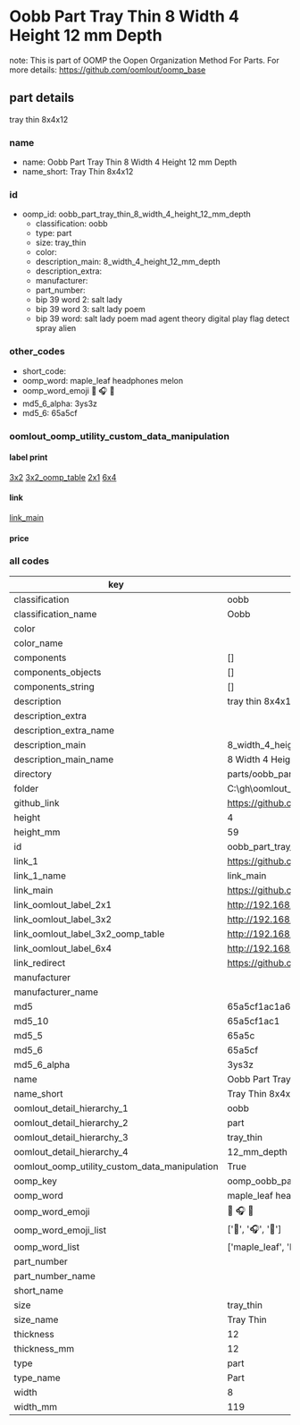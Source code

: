 # Oobb Part Tray Thin 8 Width 4 Height 12 mm Depth  

note: This is part of OOMP the Oopen Organization Method For Parts. For more details: https://github.com/oomlout/oomp_base

##  part details
  



tray thin 8x4x12



### name
* name: Oobb Part Tray Thin 8 Width 4 Height 12 mm Depth
* name_short: Tray Thin 8x4x12 
### id
* oomp_id: oobb_part_tray_thin_8_width_4_height_12_mm_depth
  * classification: oobb
  * type: part
  * size: tray_thin
  * color: 
  * description_main: 8_width_4_height_12_mm_depth
  * description_extra: 
  * manufacturer: 
  * part_number: 
  * bip 39 word 2: salt lady
  * bip 39 word 3: salt lady poem
  * bip 39 word: salt lady poem mad agent theory digital play flag detect spray alien

### other_codes
* short_code: 
* oomp_word: maple_leaf headphones melon
* oomp_word_emoji :maple_leaf: :headphones: :melon:
* md5_6_alpha: 3ys3z
* md5_6: 65a5cf






### oomlout_oomp_utility_custom_data_manipulation
#### label print
[3x2](http://192.168.1.245:1112/?label=oomp%203ys3z)
[3x2_oomp_table](http://192.168.1.108:1112/?label=oomp%203ys3z)
[2x1](http://192.168.1.242:1112/?label=oomp%203ys3z)
[6x4](http://192.168.1.55:1112/?label=oomp%203ys3z)    

#### link

[link_main](https://github.com/oomlout/oomlout_oobb_version_4_generated_parts/tree/main/navigation_oomp/oobb/part/tray_thin/8_width_4_height_12_mm_depth/part)                              

#### price







### all codes 
| key | value |  
| --- | --- |  
| classification | oobb |  
| classification_name | Oobb |  
| color |  |  
| color_name |  |  
| components | [] |  
| components_objects | [] |  
| components_string | [] |  
| description | tray thin 8x4x12 |  
| description_extra |  |  
| description_extra_name |  |  
| description_main | 8_width_4_height_12_mm_depth |  
| description_main_name | 8 Width 4 Height 12 mm Depth |  
| directory | parts/oobb_part_tray_thin_8_width_4_height_12_mm_depth |  
| folder | C:\gh\oomlout_oobb_version_4_generated_parts\parts\oobb_part_tray_thin_8_width_4_height_12_mm_depth |  
| github_link | https://github.com/oomlout/oomlout_oomp_part_src/tree/main/parts/oobb_part_tray_thin_8_width_4_height_12_mm_depth |  
| height | 4 |  
| height_mm | 59 |  
| id | oobb_part_tray_thin_8_width_4_height_12_mm_depth |  
| link_1 | https://github.com/oomlout/oomlout_oobb_version_4_generated_parts/tree/main/navigation_oomp/oobb/part/tray_thin/8_width_4_height_12_mm_depth/part |  
| link_1_name | link_main |  
| link_main | https://github.com/oomlout/oomlout_oobb_version_4_generated_parts/tree/main/navigation_oomp/oobb/part/tray_thin/8_width_4_height_12_mm_depth/part |  
| link_oomlout_label_2x1 | http://192.168.1.242:1112/?label=oomp%203ys3z |  
| link_oomlout_label_3x2 | http://192.168.1.245:1112/?label=oomp%203ys3z |  
| link_oomlout_label_3x2_oomp_table | http://192.168.1.108:1112/?label=oomp%203ys3z |  
| link_oomlout_label_6x4 | http://192.168.1.55:1112/?label=oomp%203ys3z |  
| link_redirect | https://github.com/oomlout/oomlout_oobb_version_4_generated_parts/tree/main/parts/oobb_tray_thin_08_04_12 |  
| manufacturer |  |  
| manufacturer_name |  |  
| md5 | 65a5cf1ac1a647bf8102785b4e1f25f5 |  
| md5_10 | 65a5cf1ac1 |  
| md5_5 | 65a5c |  
| md5_6 | 65a5cf |  
| md5_6_alpha | 3ys3z |  
| name | Oobb Part Tray Thin 8 Width 4 Height 12 mm Depth |  
| name_short | Tray Thin 8x4x12  |  
| oomlout_detail_hierarchy_1 | oobb |  
| oomlout_detail_hierarchy_2 | part |  
| oomlout_detail_hierarchy_3 | tray_thin |  
| oomlout_detail_hierarchy_4 | 12_mm_depth |  
| oomlout_oomp_utility_custom_data_manipulation | True |  
| oomp_key | oomp_oobb_part_tray_thin_8_width_4_height_12_mm_depth |  
| oomp_word | maple_leaf headphones melon |  
| oomp_word_emoji | :maple_leaf: :headphones: :melon: |  
| oomp_word_emoji_list | [':maple_leaf:', ':headphones:', ':melon:'] |  
| oomp_word_list | ['maple_leaf', 'headphones', 'melon'] |  
| part_number |  |  
| part_number_name |  |  
| short_name |  |  
| size | tray_thin |  
| size_name | Tray Thin |  
| thickness | 12 |  
| thickness_mm | 12 |  
| type | part |  
| type_name | Part |  
| width | 8 |  
| width_mm | 119 |  
